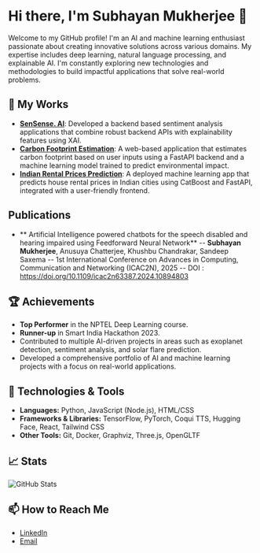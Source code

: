 # Hi there, I'm Subhayan Mukherjee 👋

Welcome to my GitHub profile! I'm an AI and machine learning enthusiast passionate about creating innovative solutions across various domains. My expertise includes deep learning, natural language processing, and explainable AI. I'm constantly exploring new technologies and methodologies to build impactful applications that solve real-world problems.

## 🚀 My Works

- **[SenSense. AI](https://sensenseai.netlify.app/)**: Developed a backend based sentiment analysis applications that combine robust backend APIs with explainability features using XAI.
- **[Carbon Footprint Estimation](https://carbonfootprintemission.netlify.app/)**:  A web-based application that estimates carbon footprint based on user inputs using a FastAPI backend and a machine learning model trained to predict environmental impact.
- **[Indian Rental Prices Prediction](https://india-rental-prices.netlify.app/)**:  A deployed machine learning app that predicts house rental prices in Indian cities using CatBoost and FastAPI, integrated with a user-friendly frontend.


## Publications
- ** Artificial Intelligence powered chatbots for the speech disabled and hearing impaired using Feedforward Neural Network**
-- **Subhayan Mukherjee**, Anusuya Chatterjee, Khushbu Chandrakar, Sandeep Saxema
-- 1st International Conference on Advances in Computing, Communication and Networking (ICAC2N), 2025
-- DOI : https://doi.org/10.1109/icac2n63387.2024.10894803

## 🏆 Achievements
- **Top Performer** in the NPTEL Deep Learning course.
- **Runner-up** in Smart India Hackathon 2023.
- Contributed to multiple AI-driven projects in areas such as exoplanet detection, sentiment analysis, and solar flare prediction.
- Developed a comprehensive portfolio of AI and machine learning projects with a focus on real-world applications.

## 🔧 Technologies & Tools
- **Languages:** Python, JavaScript (Node.js), HTML/CSS
- **Frameworks & Libraries:** TensorFlow, PyTorch, Coqui TTS, Hugging Face, React, Tailwind CSS
- **Other Tools:** Git, Docker, Graphviz, Three.js, OpenGLTF

## 📈 Stats

![GitHub Stats](https://github-readme-stats.vercel.app/api?username=Templar121&show_icons=true&hide_title=true&hide=prs&count_private=true)

## 📫 How to Reach Me
- [LinkedIn](https://www.linkedin.com/in/subhayan-mukherjee-0906b0274/)
- [Email](mailto:[subhayanmukherjee78@gmail.com])

